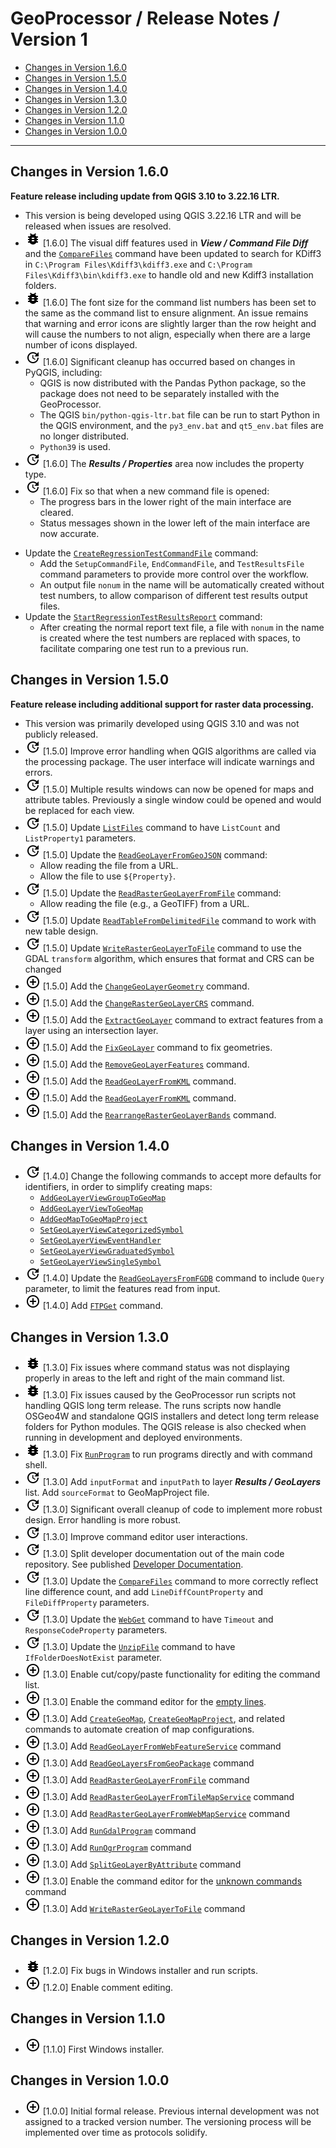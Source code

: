 # GeoProcessor / Release Notes / Version 1 #

*   [Changes in Version 1.6.0](#changes-in-version-160)
*   [Changes in Version 1.5.0](#changes-in-version-150)
*   [Changes in Version 1.4.0](#changes-in-version-140)
*   [Changes in Version 1.3.0](#changes-in-version-130)
*   [Changes in Version 1.2.0](#changes-in-version-120)
*   [Changes in Version 1.1.0](#changes-in-version-110)
*   [Changes in Version 1.0.0](#changes-in-version-100)

----------

## Changes in Version 1.6.0 ##

**Feature release including update from QGIS 3.10 to 3.22.16 LTR.**

*   This version is being developed using QGIS 3.22.16 LTR and will be released when issues are resolved.
*   ![bug](bug.png) [1.6.0] The visual diff features used in ***View / Command File Diff*** and the
    [`CompareFiles`](../command-ref/CompareFiles/CompareFiles.md) command have been updated to
    search for KDiff3 in `C:\Program Files\Kdiff3\kdiff3.exe` and
    `C:\Program Files\Kdiff3\bin\kdiff3.exe` to handle old and new Kdiff3 installation folders.
*   ![bug](bug.png) [1.6.0] The font size for the command list numbers has been set to the same
    as the command list to ensure alignment.
    An issue remains that warning and error icons are slightly larger than the row height and will
    cause the numbers to not align, especially when there are a large number of icons displayed.
*   ![change](change.png) [1.6.0] Significant cleanup has occurred based on changes in PyQGIS,
    including:
    +   QGIS is now distributed with the Pandas Python package,
        so the package does not need to be separately installed with the GeoProcessor.
    +   The QGIS `bin/python-qgis-ltr.bat` file can be run to start Python in the QGIS environment,
        and the `py3_env.bat` and `qt5_env.bat` files are no longer distributed.
    +   `Python39` is used.
*   ![change](change.png) [1.6.0] The ***Results / Properties*** area now includes the property type.
*   ![change](change.png) [1.6.0] Fix so that when a new command file is opened:
    +   The progress bars in the lower right of the main interface are cleared.
    +   Status messages shown in the lower left of the main interface are now accurate.
+   Update the [`CreateRegressionTestCommandFile`](../command-ref/CreateRegressionTestCommandFile/CreateRegressionTestCommandFile.md) command:
    +   Add the `SetupCommandFile`, `EndCommandFile`, and `TestResultsFile` command parameters to provide more
        control over the workflow.
    +   An output file `nonum` in the name will be automatically created without test numbers,
        to allow comparison of different test results output files.
+   Update the [`StartRegressionTestResultsReport`](../command-ref/StartRegressionTestResultsReport/StartRegressionTestResultsReport.md) command:
    +   After creating the normal report text file, a file with `nonum` in the name is created
        where the test numbers are replaced with spaces, to facilitate comparing one test run to a previous run.

## Changes in Version 1.5.0 ##

**Feature release including additional support for raster data processing.**

*   This version was primarily developed using QGIS 3.10 and was not publicly released.
*   ![change](change.png) [1.5.0] Improve error handling when QGIS algorithms are called via the processing package.
    The user interface will indicate warnings and errors.
*   ![change](change.png) [1.5.0] Multiple results windows can now be opened for maps and attribute tables.
    Previously a single window could be opened and would be replaced for each view.
*   ![change](change.png) [1.5.0] Update [`ListFiles`](../command-ref/ListFiles/ListFiles.md)
    command to have `ListCount` and `ListProperty1` parameters.
*   ![change](change.png) [1.5.0] Update the [`ReadGeoLayerFromGeoJSON`](../command-ref/ReadGeoLayerFromGeoJSON/ReadGeoLayerFromGeoJSON.md) command:
    +   Allow reading the file from a URL.
    +   Allow the file to use `${Property}`.
*   ![change](change.png) [1.5.0] Update the [`ReadRasterGeoLayerFromFile`](../command-ref/ReadRasterGeoLayerFromFile/ReadRasterGeoLayerFromFile.md) command:
    +   Allow reading the file (e.g., a GeoTIFF) from a URL.
*   ![change](change.png) [1.5.0] Update [`ReadTableFromDelimitedFile`](../command-ref/ReadTableFromDelimitedFile/ReadTableFromDelimitedFile.md)
    command to work with new table design.
*   ![change](change.png) [1.5.0] Update [`WriteRasterGeoLayerToFile`](../command-ref/WriteRasterGeoLayerToFile/WriteRasterGeoLayerToFile.md)
    command to use the GDAL `transform` algorithm, which ensures that format and CRS can be changed
*   ![new](new.png) [1.5.0] Add the [`ChangeGeoLayerGeometry`](../command-ref/ChangeGeoLayerGeometry/ChangeGeoLayerGeometry.md) command.
*   ![new](new.png) [1.5.0] Add the [`ChangeRasterGeoLayerCRS`](../command-ref/ChangeRasterGeoLayerCRS/ChangeRasterGeoLayerCRS.md) command.
*   ![new](new.png) [1.5.0] Add the [`ExtractGeoLayer`](../command-ref/ExtractGeoLayer/ExtractGeoLayer.md) command to extract features from a layer using an intersection layer.
*   ![new](new.png) [1.5.0] Add the [`FixGeoLayer`](../command-ref/FixGeoLayer/FixGeoLayer.md) command to fix geometries.
*   ![new](new.png) [1.5.0] Add the [`RemoveGeoLayerFeatures`](../command-ref/RemoveGeoLayerFeatures/RemoveGeoLayerFeatures.md) command.
*   ![new](new.png) [1.5.0] Add the [`ReadGeoLayerFromKML`](../command-ref/ReadGeoLayerFromKML/ReadGeoLayerFromKML.md) command.
*   ![new](new.png) [1.5.0] Add the [`ReadGeoLayerFromKML`](../command-ref/ReadGeoLayerFromKML/ReadGeoLayerFromKML.md) command.
*   ![new](new.png) [1.5.0] Add the [`RearrangeRasterGeoLayerBands`](../command-ref/RearrangeRasterGeoLayerBands/RearrangeRasterGeoLayerBands.md) command.

## Changes in Version 1.4.0 ##

*   ![change](change.png) [1.4.0] Change the following commands to accept more defaults for identifiers,
    in order to simplify creating maps:
    +   [`AddGeoLayerViewGroupToGeoMap`](../command-ref/AddGeoLayerViewGroupToGeoMap/AddGeoLayerViewGroupToGeoMap.md)
    +   [`AddGeoLayerViewToGeoMap`](../command-ref/AddGeoLayerViewToGeoMap/AddGeoLayerViewToGeoMap.md)
    +   [`AddGeoMapToGeoMapProject`](../command-ref/AddGeoMapToGeoMapProject/AddGeoMapToGeoMapProject.md)
    +   [`SetGeoLayerViewCategorizedSymbol`](../command-ref/SetGeoLayerViewCategorizedSymbol/SetGeoLayerViewCategorizedSymbol.md)
    +   [`SetGeoLayerViewEventHandler`](../command-ref/SetGeoLayerViewEventHandler/SetGeoLayerViewEventHandler.md)
    +   [`SetGeoLayerViewGraduatedSymbol`](../command-ref/SetGeoLayerViewGraduatedSymbol/SetGeoLayerViewGraduatedSymbol.md)
    +   [`SetGeoLayerViewSingleSymbol`](../command-ref/SetGeoLayerViewSingleSymbol/SetGeoLayerViewSingleSymbol.md)
*   ![change](change.png) [1.4.0] Update the
    [`ReadGeoLayersFromFGDB`](../command-ref/ReadGeoLayersFromFGDB/ReadGeoLayersFromFGDB.md) command
    to include `Query` parameter, to limit the features read from input.
*   ![new](new.png) [1.4.0] Add [`FTPGet`](../command-ref/FTPGet/FTPGet.md) command.

## Changes in Version 1.3.0 ##

*   ![bug](bug.png) [1.3.0] Fix issues where command status was not displaying properly in
    areas to the left and right of the main command list.
*   ![bug](bug.png) [1.3.0] Fix issues caused by the GeoProcessor run scripts not handling QGIS long term release.
    The runs scripts now handle OSGeo4W and standalone QGIS installers and detect long term release folders
    for Python modules.  The QGIS release is also checked when running in development and deployed environments.
*   ![bug](bug.png) [1.3.0] Fix [`RunProgram`](../command-ref/RunProgram/RunProgram.md) to run programs
    directly and with command shell.
*   ![change](change.png) [1.3.0] Add `inputFormat` and `inputPath` to layer ***Results / GeoLayers*** list.
    Add `sourceFormat` to GeoMapProject file.
*   ![change](change.png) [1.3.0] Significant overall cleanup of code to implement more robust design.
    Error handling is more robust.
*   ![change](change.png) [1.3.0] Improve command editor user interactions.
*   ![change](change.png) [1.3.0] Split developer documentation out of the main code repository.
    See published [Developer Documentation](http://software.openwaterfoundation.org/geoprocessor/latest/doc-dev/).
*   ![change](change.png) [1.3.0] Update the [`CompareFiles`](../command-ref/CompareFiles/CompareFiles.md)
    command to more correctly reflect line difference count,
    and add `LineDiffCountProperty` and `FileDiffProperty` parameters.
*   ![change](change.png) [1.3.0] Update the [`WebGet`](../command-ref/WebGet/WebGet.md) command to have
    `Timeout` and `ResponseCodeProperty` parameters.
*   ![change](change.png) [1.3.0] Update the [`UnzipFile`](../command-ref/UnzipFile/UnzipFile.md) command to have
    `IfFolderDoesNotExist` parameter.
*   ![new](new.png) [1.3.0] Enable cut/copy/paste functionality for editing the command list.
*   ![new](new.png) [1.3.0] Enable the command editor for the [empty lines](../command-ref/Blank/Blank.md).
*   ![new](new.png) [1.3.0] Add [`CreateGeoMap`](../command-ref/CreateGeoMap/CreateGeoMap.md),
    [`CreateGeoMapProject`](../command-ref/CreateGeoMapProject/CreateGeoMapProject.md), and related commands
    to automate creation of map configurations.
*   ![new](new.png) [1.3.0] Add [`ReadGeoLayerFromWebFeatureService`](../command-ref/ReadGeoLayerFromWebFeatureService/ReadGeoLayerFromWebFeatureService.md) command
*   ![new](new.png) [1.3.0] Add [`ReadGeoLayersFromGeoPackage`](../command-ref/ReadGeoLayersFromGeoPackage/ReadGeoLayersFromGeoPackage.md) command
*   ![new](new.png) [1.3.0] Add [`ReadRasterGeoLayerFromFile`](../command-ref/ReadRasterGeoLayerFromFile/ReadRasterGeoLayerFromFile.md) command
*   ![new](new.png) [1.3.0] Add [`ReadRasterGeoLayerFromTileMapService`](../command-ref/ReadRasterGeoLayerFromTileMapService/ReadRasterGeoLayerFromTileMapService.md) command
*   ![new](new.png) [1.3.0] Add [`ReadRasterGeoLayerFromWebMapService`](../command-ref/ReadRasterGeoLayerFromWebMapService/ReadRasterGeoLayerFromWebMapService.md) command
*   ![new](new.png) [1.3.0] Add [`RunGdalProgram`](../command-ref/RunGdalProgram/RunGdalProgram.md) command
*   ![new](new.png) [1.3.0] Add [`RunOgrProgram`](../command-ref/RunOgrProgram/RunOgrProgram.md) command
*   ![new](new.png) [1.3.0] Add [`SplitGeoLayerByAttribute`](../command-ref/SplitGeoLayerByAttribute/SplitGeoLayerByAttribute.md) command
*   ![new](new.png) [1.3.0] Enable the command editor for the [unknown commands](../command-ref/UnknownCommand/UnknownCommand.md) command
*   ![new](new.png) [1.3.0] Add [`WriteRasterGeoLayerToFile`](../command-ref/WriteRasterGeoLayerToFile/WriteRasterGeoLayerToFile.md) command

## Changes in Version 1.2.0 ##

*   ![new](bug.png) [1.2.0] Fix bugs in Windows installer and run scripts.
*   ![new](new.png) [1.2.0] Enable comment editing.

## Changes in Version 1.1.0 ##

*   ![new](new.png) [1.1.0] First Windows installer.

## Changes in Version 1.0.0 ##

*   ![new](new.png) [1.0.0] Initial formal release.
    Previous internal development was not assigned to a tracked version number.
    The versioning process will be implemented over time as protocols solidify.
